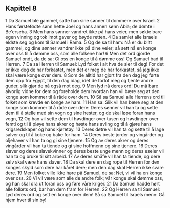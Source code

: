 ## Kapittel 8

1 Da Samuel ble gammel, satte han sine sønner til dommere over Israel.
2 Hans førstefødte sønn hette Joel og hans annen sønn Abia; de dømte i Be'erseba.
3 Men hans sønner vandret ikke på hans veier, men søkte bare egen vinning og tok imot gaver og bøyde retten.
4 Da samlet alle Israels eldste seg og kom til Samuel i Rama.
5 Og de sa til ham: Nå er du blitt gammel, og dine sønner vandrer ikke på dine veier; så sett nå en konge over oss til å dømme oss, som alle folkene har!
6 Men det ord gjorde Samuel ondt, da de sa: Gi oss en konge til å dømme oss! Og Samuel bad til Herren.
7 Da sa Herren til Samuel: Lyd folket i alt hva de sier til deg! For det er ikke deg de har forkastet, men det er meg de har forkastet, så jeg ikke skal være konge over dem.
8 Som de alltid har gjort fra den dag jeg førte dem opp fra Egypt, til den dag idag, idet de forlot meg og tjente andre guder, slik gjør de nå også mot deg.
9 Men lyd nå deres ord! Du må bare alvorlig vidne for dem og foreholde dem hvordan han vil bære seg at den konge som kommer til å råde over dem.
10 Så sa Samuel alle Herrens ord til folket som krevde en konge av ham.
11 Han sa: Slik vil han bære seg at den konge som kommer til å råde over dere: Deres sønner vil han ta og sette dem til å stelle med sin vogn og sine hester, og de skal løpe foran hans vogn,
12 Og han vil sette dem til høvdinger over tusen og høvdinger over femti og til å pløye hans akrer og høste hans avling og til å gjøre hans krigsredskaper og hans kjøretøy.
13 Deres døtre vil han ta og sette til å lage salver og til å koke og bake for ham.
14 Deres beste jorder og vingårder og oljehaver vil han ta og gi sine tjenere.
15 Og av deres akrer og deres vingårder vil han ta tiende og gi sine hoffmenn og sine tjenere.
16 Deres slaver og deres slavekvinner og deres beste unge menn og deres eseler vil han ta og bruke til sitt arbeid.
17 Av deres småfe vil han ta tiende, og dere selv skal være hans slaver.
18 Da skal dere en dag rope til Herren for den konges skyld som dere har kåret dere; men den dag skal Herren ikke svare dere.
19 Men folket ville ikke høre på Samuel, de sa: Nei, vi vil ha en konge over oss.
20 Vi vil være som alle de andre folk; vår konge skal dømme oss, og han skal dra ut foran oss og føre våre kriger.
21 Da Samuel hadde hørt alle folkets ord, bar han dem fram for Herren.
22 Og Herren sa til Samuel: Lyd deres ord og sett en konge over dem! Så sa Samuel til Israels menn: Gå hjem hver til sin by!
